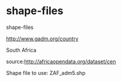 shape-files
===========

shape-files

http://www.gadm.org/country

South Africa

source:http://africaopendata.org/dataset/cen

Shape file to use: ZAF_adm5.shp
